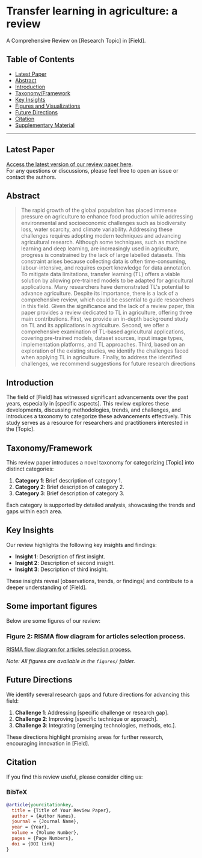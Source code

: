 # Transfer learning in agriculture: a review
A Comprehensive Review on [Research Topic] in [Field].

## Table of Contents
- [Latest Paper](#latest-paper)
- [Abstract](#abstract)
- [Introduction](#introduction)
- [Taxonomy/Framework](#taxonomyframework)
- [Key Insights](#key-insights)
- [Figures and Visualizations](#figures-and-visualizations)
- [Future Directions](#future-directions)
- [Citation](#citation)
- [Supplementary Material](#supplementary-material)

---

## Latest Paper
[Access the latest version of our review paper here](link-to-paper).  
For any questions or discussions, please feel free to open an issue or contact the authors.

## Abstract
> The rapid growth of the global population has placed immense pressure on agriculture to enhance food production while addressing environmental and socioeconomic challenges such as biodiversity loss, water scarcity, and climate variability. Addressing these challenges requires adopting modern techniques and advancing agricultural research. Although some techniques, such as machine learning and deep learning, are increasingly used in agriculture, progress is constrained by the lack of large labelled datasets. This constraint arises because collecting data is often time-consuming, labour-intensive, and requires expert knowledge for data annotation. To mitigate data limitations, transfer learning (TL) offers a viable solution by allowing pre-trained models to be adapted for agricultural applications. Many researchers have demonstrated TL's potential to advance agriculture. Despite its importance, there is a lack of a comprehensive review, which could be essential to guide researchers in this field. Given the significance and the lack of a review paper, this paper provides a review dedicated to TL in agriculture, offering three main contributions. First, we provide an in-depth background study on TL and its applications in agriculture. Second, we offer a comprehensive examination of TL-based agricultural applications, covering pre-trained models, dataset sources, input image types, implementation platforms, and TL approaches. Third, based on an exploration of the existing studies, we identify the challenges faced when applying TL in agriculture. Finally, to address the identified challenges, we recommend suggestions for future research directions

## Introduction
The field of [Field] has witnessed significant advancements over the past years, especially in [specific aspects]. This review explores these developments, discussing methodologies, trends, and challenges, and introduces a taxonomy to categorize these advancements effectively. This study serves as a resource for researchers and practitioners interested in the [Topic].

## Taxonomy/Framework
This review paper introduces a novel taxonomy for categorizing [Topic] into distinct categories:
1. **Category 1**: Brief description of category 1.
2. **Category 2**: Brief description of category 2.
3. **Category 3**: Brief description of category 3.

Each category is supported by detailed analysis, showcasing the trends and gaps within each area.

## Key Insights
Our review highlights the following key insights and findings:
- **Insight 1**: Description of first insight.
- **Insight 2**: Description of second insight.
- **Insight 3**: Description of third insight.

These insights reveal [observations, trends, or findings] and contribute to a deeper understanding of [Field].
## Some important figures 
Below are some figures of our review:
### Figure 2: RISMA flow diagram for articles selection process. 
[RISMA flow diagram for articles selection process.]([Prisma.pdf](https://github.com/user-attachments/files/17708660/Prisma.pdf))

*Note: All figures are available in the `figures/` folder.*

## Future Directions
We identify several research gaps and future directions for advancing this field:
1. **Challenge 1**: Addressing [specific challenge or research gap].
2. **Challenge 2**: Improving [specific technique or approach].
3. **Challenge 3**: Integrating [emerging technologies, methods, etc.].

These directions highlight promising areas for further research, encouraging innovation in [Field].

## Citation
If you find this review useful, please consider citing us:

### BibTeX
```bibtex
@article{yourcitationkey,
  title = {Title of Your Review Paper},
  author = {Author Names},
  journal = {Journal Name},
  year = {Year},
  volume = {Volume Number},
  pages = {Page Numbers},
  doi = {DOI link}
}

